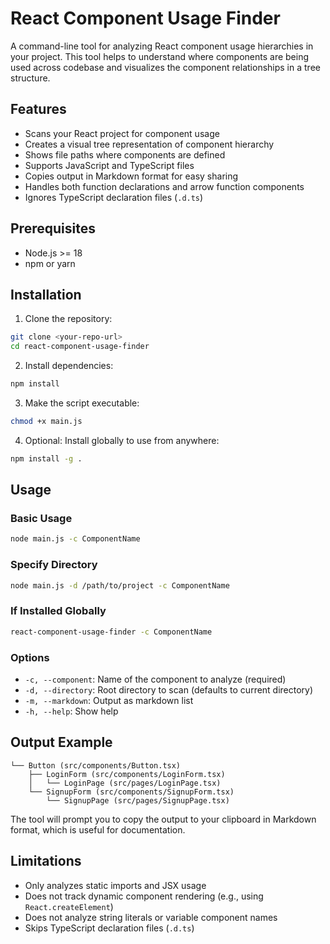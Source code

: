 # React Component Usage Finder

A command-line tool for analyzing React component usage hierarchies in your project. This tool helps to understand where components are being used across codebase and visualizes the component relationships in a tree structure.

## Features

- Scans your React project for component usage
- Creates a visual tree representation of component hierarchy
- Shows file paths where components are defined
- Supports JavaScript and TypeScript files
- Copies output in Markdown format for easy sharing
- Handles both function declarations and arrow function components
- Ignores TypeScript declaration files (`.d.ts`)

## Prerequisites

- Node.js >= 18
- npm or yarn

## Installation

1. Clone the repository:

```bash
git clone <your-repo-url>
cd react-component-usage-finder
```

2. Install dependencies:

```bash
npm install
```

3. Make the script executable:

```bash
chmod +x main.js
```

4. Optional: Install globally to use from anywhere:

```bash
npm install -g .
```

## Usage

### Basic Usage

```bash
node main.js -c ComponentName
```

### Specify Directory

```bash
node main.js -d /path/to/project -c ComponentName
```

### If Installed Globally

```bash
react-component-usage-finder -c ComponentName
```

### Options

- `-c, --component`: Name of the component to analyze (required)
- `-d, --directory`: Root directory to scan (defaults to current directory)
- `-m, --markdown`: Output as markdown list
- `-h, --help`: Show help

## Output Example

```text
└── Button (src/components/Button.tsx)
    ├── LoginForm (src/components/LoginForm.tsx)
    │   └── LoginPage (src/pages/LoginPage.tsx)
    └── SignupForm (src/components/SignupForm.tsx)
        └── SignupPage (src/pages/SignupPage.tsx)
```

The tool will prompt you to copy the output to your clipboard in Markdown format, which is useful for documentation.

## Limitations

- Only analyzes static imports and JSX usage
- Does not track dynamic component rendering (e.g., using `React.createElement`)
- Does not analyze string literals or variable component names
- Skips TypeScript declaration files (`.d.ts`)
